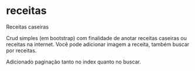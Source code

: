 # receitas
Receitas caseiras

Crud simples (em bootstrap) com finalidade de anotar receitas caseiras ou receitas na internet.
Você pode adicionar imagem a receita, também buscar por receitas.

Adicionado paginação tanto no index quanto no buscar.
